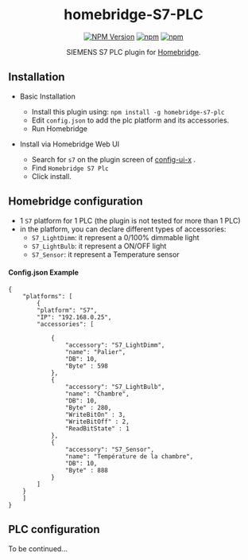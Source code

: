 <span align="center">

# homebridge-S7-PLC

[![NPM Version](https://img.shields.io/npm/v/homebridge-s7-plc.svg)](https://www.npmjs.com/package/homebridge-s7-plc)
[![npm](https://img.shields.io/npm/l/homebridge-s7-plc.svg)](https://www.npmjs.com/package/homebridge-s7-plc) [![npm](https://img.shields.io/npm/dt/homebridge-s7-plc.svg)](https://www.npmjs.com/package/homebridge-s7-plc)

<p>SIEMENS S7 PLC plugin for 
  <a href="https://homebridge.io">Homebridge</a>. 
</p>

</span>



## Installation

- Basic Installation
  - Install this plugin using: `npm install -g homebridge-s7-plc`
  - Edit `config.json` to add the plc platform and its accessories.
  - Run Homebridge

- Install via Homebridge Web UI 
  - Search for `s7` on the plugin screen of [config-ui-x](https://github.com/oznu/homebridge-config-ui-x) .
  - Find `Homebridge S7 Plc`
  - Click install.

## Homebridge configuration

- 1 `S7` platform for 1 PLC (the plugin is not tested for more than 1 PLC)
- in the platform, you can declare different types of accessories:
    - `S7_LightDimm`: it represent a 0/100% dimmable light 
    - `S7_LightBulb`: it represent a ON/OFF light 
    - `S7_Sensor`: it represent a Temperature sensor

#### Config.json Example
    {
        "platforms": [
            {
            "platform": "S7",
            "IP": "192.168.0.25",
            "accessories": [

                {
                    "accessory": "S7_LightDimm",
                    "name": "Palier",
                    "DB": 10,
                    "Byte" : 598 
                },
                {
                    "accessory": "S7_LightBulb",
                    "name": "Chambre",
                    "DB": 10,
                    "Byte" : 280,
                    "WriteBitOn" : 3,
                    "WriteBitOff" : 2,
                    "ReadBitState" : 1
                },
                {
                    "accessory": "S7_Sensor",
                    "name": "Température de la chambre",
                    "DB": 10,
                    "Byte" : 888
                }
            ]
        }
        ]
    }

## PLC configuration

To be continued...